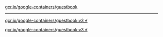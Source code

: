 [gcr.io/google-containers/guestbook](https://hub.docker.com/r/anjia0532/google-containers.guestbook/tags/) 

----
[gcr.io/google-containers/guestbook:v3 √](https://hub.docker.com/r/anjia0532/google-containers.guestbook/tags/)

[gcr.io/google-containers/guestbook:v3 √](https://hub.docker.com/r/anjia0532/google-containers.guestbook/tags/)

